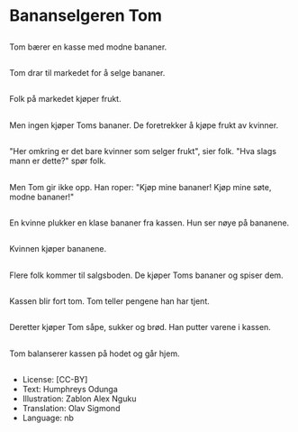 # Bananselgeren Tom

##
Tom bærer en kasse med modne bananer.

##
Tom drar til markedet for å selge bananer.

##
Folk på markedet kjøper frukt.

##
Men ingen kjøper Toms bananer. De foretrekker å kjøpe frukt av kvinner.

##
"Her omkring er det bare kvinner som selger frukt", sier folk. "Hva slags mann er dette?" spør folk.

##
Men Tom gir ikke opp. Han roper: "Kjøp mine bananer! Kjøp mine søte, modne bananer!"

##
En kvinne plukker en klase bananer fra kassen. Hun ser nøye på bananene.

##
Kvinnen kjøper bananene.

##
Flere folk kommer til salgsboden. De kjøper Toms bananer og spiser dem.

##
Kassen blir fort tom. Tom teller pengene han har tjent.

##
Deretter kjøper Tom såpe, sukker og brød. Han putter varene i kassen.

##
Tom balanserer kassen på hodet og går hjem.

##
* License: [CC-BY]
* Text: Humphreys Odunga
* Illustration: Zablon Alex Nguku
* Translation: Olav Sigmond
* Language: nb
